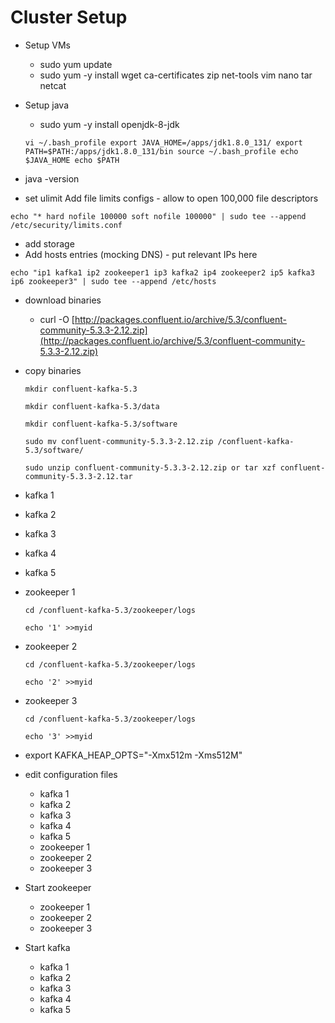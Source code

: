 # Cluster Setup

* Setup VMs
  * sudo yum update
  * sudo yum -y install wget ca-certificates zip net-tools vim nano tar netcat
* Setup java

  * sudo yum -y install openjdk-8-jdk

  `vi ~/.bash_profile export JAVA_HOME=/apps/jdk1.8.0_131/ export PATH=$PATH:/apps/jdk1.8.0_131/bin source ~/.bash_profile echo $JAVA_HOME echo $PATH`

* java -version
* set ulimit Add file limits configs - allow to open 100,000 file descriptors

`echo "* hard nofile 100000 soft nofile 100000" | sudo tee --append /etc/security/limits.conf`

* add storage
* Add hosts entries \(mocking DNS\) - put relevant IPs here

`echo "ip1 kafka1 ip2 zookeeper1 ip3 kafka2 ip4 zookeeper2 ip5 kafka3 ip6 zookeeper3" | sudo tee --append /etc/hosts`

* download binaries
  * curl -O [http://packages.confluent.io/archive/5.3/confluent-community-5.3.3-2.12.zip](http://packages.confluent.io/archive/5.3/confluent-community-5.3.3-2.12.zip)
* copy binaries

  `mkdir confluent-kafka-5.3`

  `mkdir confluent-kafka-5.3/data`

  `mkdir confluent-kafka-5.3/software`

  `sudo mv confluent-community-5.3.3-2.12.zip /confluent-kafka-5.3/software/`

  `sudo unzip confluent-community-5.3.3-2.12.zip or tar xzf confluent-community-5.3.3-2.12.tar`

* kafka 1
* kafka 2
* kafka 3
* kafka 4
* kafka 5
* zookeeper 1

  `cd /confluent-kafka-5.3/zookeeper/logs`

  `echo '1' >>myid`

* zookeeper 2

  `cd /confluent-kafka-5.3/zookeeper/logs`

  `echo '2' >>myid`

* zookeeper 3

  `cd /confluent-kafka-5.3/zookeeper/logs`

  `echo '3' >>myid`

* export KAFKA\_HEAP\_OPTS="-Xmx512m -Xms512M"
* edit configuration files
  * kafka 1
  * kafka 2
  * kafka 3
  * kafka 4
  * kafka 5
  * zookeeper 1
  * zookeeper 2
  * zookeeper 3
* Start zookeeper
  * zookeeper 1
  * zookeeper 2
  * zookeeper 3
* Start kafka
  * kafka 1
  * kafka 2
  * kafka 3
  * kafka 4
  * kafka 5

